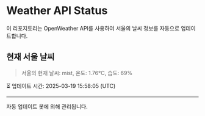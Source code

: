 
# Weather API Status

이 리포지토리는 OpenWeather API를 사용하여 서울의 날씨 정보를 자동으로 업데이트합니다.

## 현재 서울 날씨
> 서울의 현재 날씨: mist, 온도: 1.76°C, 습도: 69%

⏳ 업데이트 시간: 2025-03-19 15:58:05 (UTC)

---
자동 업데이트 봇에 의해 관리됩니다.
